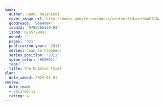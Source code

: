 ```yaml
---
book:
  author: Hannu Rajaniemi
  cover_image_url: http://books.google.com/books/content?id=nbshmAEACAAJ&printsec=frontcover&img=1&zoom=1&source=gbs_api
  goodreads: '9664994'
  isbn13: '9780765329493'
  isbn9: 0765329492
  owned: ''
  pages: '331'
  publication_year: '2011'
  series: Jean le Flambeur
  series_position: '2011'
  spine_color: '#856041'
  tags: ''
  title: The Quantum Thief
plan:
  date_added: 2023-01-01
review:
  date_read:
  - 2011-06-11
  rating: 4
---
```

